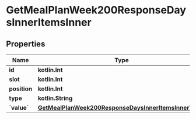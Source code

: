 
# GetMealPlanWeek200ResponseDaysInnerItemsInner

## Properties
Name | Type | Description | Notes
------------ | ------------- | ------------- | -------------
**id** | **kotlin.Int** |  | 
**slot** | **kotlin.Int** |  | 
**position** | **kotlin.Int** |  | 
**type** | **kotlin.String** |  | 
**&#x60;value&#x60;** | [**GetMealPlanWeek200ResponseDaysInnerItemsInnerValue**](GetMealPlanWeek200ResponseDaysInnerItemsInnerValue.md) |  |  [optional]



